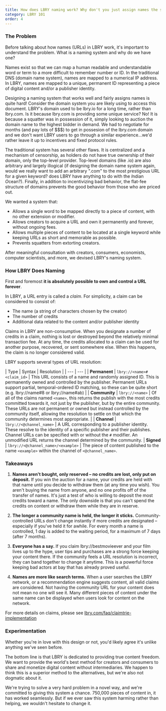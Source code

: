 ```yaml
---
title: How does LBRY naming work? Why don't you just assign names the same way as internet domains?
category: LBRY 101
order: 4
---
```


### The Problem

Before talking about how names (URLs) in LBRY work, it's important to understand the problem. What is a naming system and why do we have one?

Names exist so that we can map a human readable and understandable word or term to a more difficult to remember number or ID. In the traditional DNS (domain name system), names are mapped to a numerical IP address. In LBRY, names are mapped to a unique, permanent ID representing a piece of digital content and/or a publisher identity.

Designing a naming system that works well and fairly assigns names is quite hard! Consider the domain system you are likely using to access this document. LBRY's domain used to be lbry.io for a long time, rather than lbry.com. Is it because lbry.com is providing some unique service? No! It is because a squatter was in possession of it, simply looking to auction the domain name to the highest bidder in demand. We had to negotiate for months (and pay lots of $$$) to get in possesion of the lbry.com domain and we don't want LBRY users to go through a similar experience...we'd rather leave it up to incentives and fixed protocol rules.  

The traditional system has several other flaws. It is centralized and a mechanism of censorship, as holders do not have true ownership of their domain, only the top-level provider. Top-level domains (like .io) are also arbitrary and largely illogical (if designing the domain name system again, would we really want to add an arbitrary ".com" to the most prestigious URL for a given keyword? does LBRY have anything to do with the *I*ndian *O*cean?). Finally, in addition to incentivizing bad behavior, the flat-fee structure of domains prevents the good behavior from those who are priced out.

We wanted a system that:

- Allows a single word to be mapped directly to a piece of content, with no other extension or modifier.
- Allows creators to acquire a URL and own it permanently and forever, without ongoing fees.
- Allows multiple pieces of content to be located at a single keyword while keeping URLs as short and memorable as possible.
- Prevents squatters from extorting creators.

After meaningful consultation with creators, consumers, economists, computer scientists, and more, we devised LBRY's naming system.

### How LBRY Does Naming

First and foremost **it is absolutely possible to own and control a URL forever**.

In LBRY, a URL entry is called a _claim_. For simplicity, a claim can be considered to consist of:

- The name (a string of characters chosen by the creator)
- The number of credits
- Additional data related to the content and/or publisher identity

Claims in LBRY are non-consumptive. When you designate a number of credits in a claim, nothing is lost or destroyed beyond the relatively minimal transaction fee. At any time, the credits allocated to a claim can be used for another purpose, recovered, or sent somewhere else. When this happens, the claim is no longer considered valid.

LBRY supports several types of URL resolution:

| Type | Syntax | Resolution |
| --- | --- |
| **Permanent** | `lbry://<name>#<claim_id>` | This URL consists of a name and randomly assigned ID. This is permanently owned and controlled by the publisher. Permanent URLs support partial, temporal-ordered ID matching, so these can be quite short (e.g. lbry://name#8 or lbry://name#ab) |
| **Community** | `lbry://<name>` | Of all of the claims named `<name>`, this returns the publish with the most credits committed towards it, not just by the publisher, but by the entire community. These URLs are not permanent or owned but instead controlled by the community itself, allowing the resolution to settle on that which the community determines most appropriate. |
| **Channel** | `lbry://<@channel_name>` | A URL corresponding to a publisher identity. These resolve to the identity of a specific publisher and their publishes. Channel URLs can be specified with or without the `#` modifier. An unmodified URL returns the channel determined by the community.
| **Signed** | `lbry://<@channel_name>/<example>` | The piece of content published to the name `<example>` within the channel of `<@channel_name>`.

### Takeaways

1. **Names aren't bought, only reserved – no credits are lost, only put on deposit.** If you win the auction for a name, your credits are held with that name until you decide to withdraw them (at any time you wish). You aren't buying the name from anyone, and no one profits off of the transfer of names. It's just a test of who is willing to deposit the most credits toward a name. The only downside is that you can't spend the credits on content or withdraw them while they are in reserve.

2. **The longer a community name is held, the longer it sticks.** Community-controlled URLs don't change instantly if more credits are designated – especially if you've held it for awhile. For every month a name is controlled, 1 day is added to the waiting period, for a maximum of 7 days (after 7 months).

3. **Everyone has a say.** If you claim lbry://bestmovieever and your film lives up to the hype, user tips and purchases are a strong force keeping your content there. If the community feels a URL resolution is incorrect, they can band together to change it anytime. This is a powerful force keeping bad actors at bay that has already proved useful.

4. **Names are more like search terms.** When a user searches the LBRY network, or a recommendation engine suggests content, all valid claims are considered. Not having the community URL for your content does not mean no one will see it. Many different pieces of content under the same name can be displayed when users look for content on the network.

For more details on claims, please see [lbry.com/faq/claimtrie-implementation](/faq/claimtrie-implementation)

### Experimentation

Whether you're in love with this design or not, you'd likely agree it's unlike anything we've seen before.

The bottom line is that LBRY is dedicated to providing true content freedom. We want to provide the world's best method for creators and consumers to share and monetize digital content without intermediaries. We happen to think this is a superior method to the alternatives, but we're also not dogmatic about it.

We're trying to solve a very hard problem in a novel way, and we're committed to giving this system a chance. 750,000 pieces of content in, it has worked seamlessly. But if we ever saw this system harming rather than helping, we wouldn't hesitate to change it.
